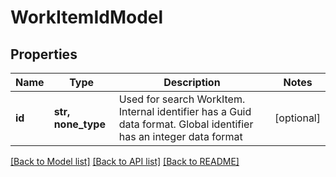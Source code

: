 # WorkItemIdModel


## Properties
Name | Type | Description | Notes
------------ | ------------- | ------------- | -------------
**id** | **str, none_type** | Used for search WorkItem. Internal identifier has a Guid data format. Global identifier has an integer data format | [optional] 

[[Back to Model list]](../README.md#documentation-for-models) [[Back to API list]](../README.md#documentation-for-api-endpoints) [[Back to README]](../README.md)


